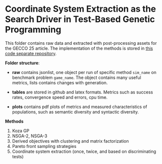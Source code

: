 # Coordinate System Extraction as the Search Driver in Test-Based Genetic Programming

This folder contains raw data and extracted with post-processing assets for the GECCO 25 article.
The implementation of the methods is stored in [this code separate repository](https://github.com/cereal-lab/cde-search/tree/v3.0).

**Folder structure**:

- **raw** contains jsonlist, one object per run of specific method ``sim_name`` on benchmark problem ``game_name``. The object contains many useful metrics, lists contains changes with generation. 

- **tables** are stored in github and latex formats. Metrics such as success rates, convergence speed and errors, cpu time. 

- **plots** contains pdf plots of metrics and measured characteristics of populations, such as semantic diversity and syntactic diversity. 


**Methods** 

1. Koza GP 
2. NSGA-2, NSGA-3
3. Derived objectives with clustering and matrix factorization 
4. Pareto front sampling strategies
4. Coordinate system extraction (once, twice, and based on discriminating tests)
